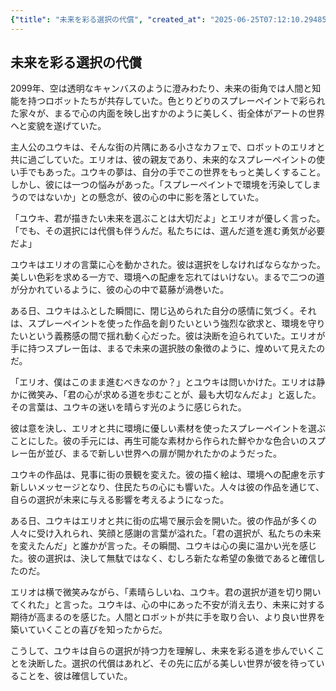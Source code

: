 ```yaml
---
{"title": "未来を彩る選択の代償", "created_at": "2025-06-25T07:12:10.294852+09:00", "pattern_id": 5, "pattern_name": "選択の代償型", "year": 2099}
---
```


## 未来を彩る選択の代償

2099年、空は透明なキャンバスのように澄みわたり、未来の街角では人間と知能を持つロボットたちが共存していた。色とりどりのスプレーペイントで彩られた家々が、まるで心の内面を映し出すかのように美しく、街全体がアートの世界へと変貌を遂げていた。

主人公のユウキは、そんな街の片隅にある小さなカフェで、ロボットのエリオと共に過ごしていた。エリオは、彼の親友であり、未来的なスプレーペイントの使い手でもあった。ユウキの夢は、自分の手でこの世界をもっと美しくすること。しかし、彼には一つの悩みがあった。「スプレーペイントで環境を汚染してしまうのではないか」との懸念が、彼の心の中に影を落としていた。

「ユウキ、君が描きたい未来を選ぶことは大切だよ」とエリオが優しく言った。「でも、その選択には代償も伴うんだ。私たちには、選んだ道を進む勇気が必要だよ」

ユウキはエリオの言葉に心を動かされた。彼は選択をしなければならなかった。美しい色彩を求める一方で、環境への配慮を忘れてはいけない。まるで二つの道が分かれているように、彼の心の中で葛藤が渦巻いた。

ある日、ユウキはふとした瞬間に、閉じ込められた自分の感情に気づく。それは、スプレーペイントを使った作品を創りたいという強烈な欲求と、環境を守りたいという義務感の間で揺れ動く心だった。彼は決断を迫られていた。エリオが手に持つスプレー缶は、まるで未来の選択肢の象徴のように、煌めいて見えたのだ。

「エリオ、僕はこのまま進むべきなのか？」とユウキは問いかけた。エリオは静かに微笑み、「君の心が求める道を歩むことが、最も大切なんだよ」と返した。その言葉は、ユウキの迷いを晴らす光のように感じられた。

彼は意を決し、エリオと共に環境に優しい素材を使ったスプレーペイントを選ぶことにした。彼の手元には、再生可能な素材から作られた鮮やかな色合いのスプレー缶が並び、まるで新しい世界への扉が開かれたかのようだった。

ユウキの作品は、見事に街の景観を変えた。彼の描く絵は、環境への配慮を示す新しいメッセージとなり、住民たちの心にも響いた。人々は彼の作品を通じて、自らの選択が未来に与える影響を考えるようになった。

ある日、ユウキはエリオと共に街の広場で展示会を開いた。彼の作品が多くの人々に受け入れられ、笑顔と感謝の言葉が溢れた。「君の選択が、私たちの未来を変えたんだ」と誰かが言った。その瞬間、ユウキは心の奥に温かい光を感じた。彼の選択は、決して無駄ではなく、むしろ新たな希望の象徴であると確信したのだ。

エリオは横で微笑みながら、「素晴らしいね、ユウキ。君の選択が道を切り開いてくれた」と言った。ユウキは、心の中にあった不安が消え去り、未来に対する期待が高まるのを感じた。人間とロボットが共に手を取り合い、より良い世界を築いていくことの喜びを知ったからだ。

こうして、ユウキは自らの選択が持つ力を理解し、未来を彩る道を歩んでいくことを決断した。選択の代償はあれど、その先に広がる美しい世界が彼を待っていることを、彼は確信していた。
